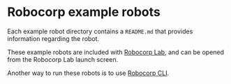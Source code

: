 # Robocorp example robots

Each example robot directory contains a `README.md` that provides information regarding the robot.

These example robots are included with [Robocorp Lab](https://robocorp.com/download/), and can be opened from the Robocorp Lab launch screen.

Another way to run these robots is to use [Robocorp CLI](https://pypi.org/project/robocode/).
